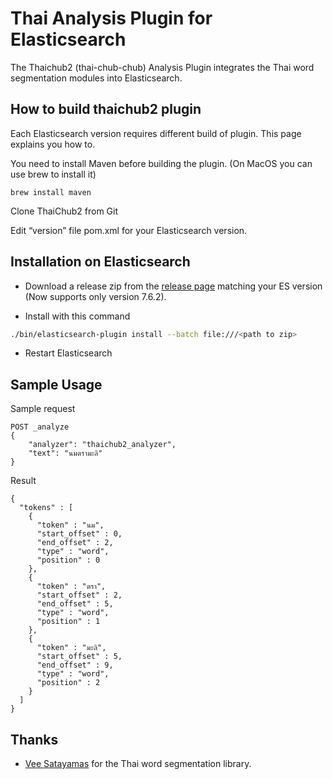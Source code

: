 # Thai Analysis Plugin for Elasticsearch

The Thaichub2 (thai-chub-chub) Analysis Plugin integrates the Thai word segmentation modules into Elasticsearch.

## How to build thaichub2 plugin

Each Elasticsearch version requires different build of plugin. This page explains you how to.

You need to install Maven before building the plugin. (On MacOS you can use brew to install it)

```
brew install maven
```
Clone ThaiChub2 from Git  

Edit “version” file pom.xml for your Elasticsearch version.


## Installation on Elasticsearch

- Download a release zip from the [release page](https://github.com/tlefsad/elasticsearch-analysis-thaichub2/releases) matching your ES version (Now supports only version 7.6.2).

- Install with this command

```sh
./bin/elasticsearch-plugin install --batch file:///<path to zip>
```

- Restart Elasticsearch

## Sample Usage

Sample request

```
POST _analyze
{
    "analyzer": "thaichub2_analyzer",
    "text": "นมตรามะลิ"
}
```

Result

```
{
  "tokens" : [
    {
      "token" : "นม",
      "start_offset" : 0,
      "end_offset" : 2,
      "type" : "word",
      "position" : 0
    },
    {
      "token" : "ตรา",
      "start_offset" : 2,
      "end_offset" : 5,
      "type" : "word",
      "position" : 1
    },
    {
      "token" : "มะลิ",
      "start_offset" : 5,
      "end_offset" : 9,
      "type" : "word",
      "position" : 2
    }
  ]
}
```

## Thanks
- [Vee Satayamas](https://github.com/veer66) for the Thai word segmentation library.
 
